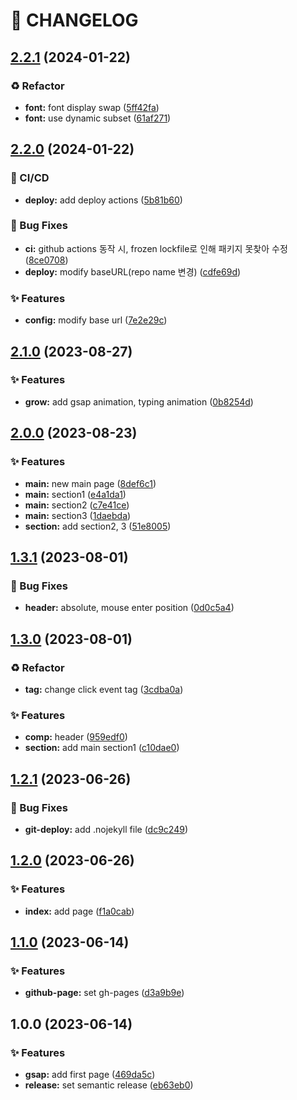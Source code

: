 # 🚦 CHANGELOG

## [2.2.1](https://github.com/qkrdkwl9090/nuxt3-portfoilo/compare/v2.2.0...v2.2.1) (2024-01-22)


### ♻️ Refactor

* **font:** font display swap ([5ff42fa](https://github.com/qkrdkwl9090/nuxt3-portfoilo/commit/5ff42fa03bcab8ddd9b14fb190be54bdb24d6d53))
* **font:** use dynamic subset ([61af271](https://github.com/qkrdkwl9090/nuxt3-portfoilo/commit/61af271cc11b7a1572befae0469d319112be1db7))

## [2.2.0](https://github.com/qkrdkwl9090/nuxt3-portfoilo/compare/v2.1.0...v2.2.0) (2024-01-22)


### 💫 CI/CD

* **deploy:** add deploy actions ([5b81b60](https://github.com/qkrdkwl9090/nuxt3-portfoilo/commit/5b81b60d3cead870c55d1d586ec1bfb1e6f3a222))


### 🐛 Bug Fixes

* **ci:** github actions 동작 시, frozen lockfile로 인해 패키지 못찾아 수정 ([8ce0708](https://github.com/qkrdkwl9090/nuxt3-portfoilo/commit/8ce070839caeee299d307f9255f3f8f4a4218e14))
* **deploy:** modify baseURL(repo name 변경) ([cdfe69d](https://github.com/qkrdkwl9090/nuxt3-portfoilo/commit/cdfe69d8e0028dce5d68d615a1b03ccf06db1e8a))


### ✨ Features

* **config:** modify base url ([7e2e29c](https://github.com/qkrdkwl9090/nuxt3-portfoilo/commit/7e2e29ca278272d3e12d62ad38cead7866b70a69))

## [2.1.0](https://github.com/qkrdkwl9090/portfoilo/compare/v2.0.0...v2.1.0) (2023-08-27)


### ✨ Features

* **grow:** add gsap animation, typing animation ([0b8254d](https://github.com/qkrdkwl9090/portfoilo/commit/0b8254d8c919342568262f8a00010089dbf6cfe4))

## [2.0.0](https://github.com/qkrdkwl9090/portfoilo/compare/v1.3.1...v2.0.0) (2023-08-23)


### ✨ Features

* **main:** new main page ([8def6c1](https://github.com/qkrdkwl9090/portfoilo/commit/8def6c186d1521d79e3d47af9aa52a62da6ce72d))
* **main:** section1 ([e4a1da1](https://github.com/qkrdkwl9090/portfoilo/commit/e4a1da1edbb8a9ce882f9fb7d6516fcf8669ed71))
* **main:** section2 ([c7e41ce](https://github.com/qkrdkwl9090/portfoilo/commit/c7e41ce649236cb4549fb4a632bf1fab1485efb3))
* **main:** section3 ([1daebda](https://github.com/qkrdkwl9090/portfoilo/commit/1daebda8b1e0e74bcd083988b9d32df000f9789d))
* **section:** add section2, 3 ([51e8005](https://github.com/qkrdkwl9090/portfoilo/commit/51e8005a74e5e7fe58d67cd2a93938b79c61f6dc))

## [1.3.1](https://github.com/qkrdkwl9090/portfoilo/compare/v1.3.0...v1.3.1) (2023-08-01)


### 🐛 Bug Fixes

* **header:** absolute, mouse enter position ([0d0c5a4](https://github.com/qkrdkwl9090/portfoilo/commit/0d0c5a4a584371fc4d655535622f4cde68630413))

## [1.3.0](https://github.com/qkrdkwl9090/animation_port_foilo/compare/v1.2.1...v1.3.0) (2023-08-01)


### ♻️ Refactor

* **tag:** change click event tag ([3cdba0a](https://github.com/qkrdkwl9090/animation_port_foilo/commit/3cdba0aec6d8fa668cd3f5144bcaac61bb3d7f1a))


### ✨ Features

* **comp:** header ([959edf0](https://github.com/qkrdkwl9090/animation_port_foilo/commit/959edf02d03b873fecb64cb14193ac86c1e3dd48))
* **section:** add main section1 ([c10dae0](https://github.com/qkrdkwl9090/animation_port_foilo/commit/c10dae04b52051b62f07e8e612ab852f4944d9cf))

## [1.2.1](https://github.com/qkrdkwl9090/animation_port_foilo/compare/v1.2.0...v1.2.1) (2023-06-26)


### 🐛 Bug Fixes

* **git-deploy:** add .nojekyll file ([dc9c249](https://github.com/qkrdkwl9090/animation_port_foilo/commit/dc9c2498841b6382a85a2674b560d09913f3a5dc))

## [1.2.0](https://github.com/qkrdkwl9090/animation_port_foilo/compare/v1.1.0...v1.2.0) (2023-06-26)


### ✨ Features

* **index:** add page ([f1a0cab](https://github.com/qkrdkwl9090/animation_port_foilo/commit/f1a0cab010954dfe21331b182bf1c5607c47e649))

## [1.1.0](https://github.com/qkrdkwl9090/animation_port_foilo/compare/v1.0.0...v1.1.0) (2023-06-14)


### ✨ Features

* **github-page:** set gh-pages ([d3a9b9e](https://github.com/qkrdkwl9090/animation_port_foilo/commit/d3a9b9ef35b82acc8446b6952e7e64e0d0559d28))

## 1.0.0 (2023-06-14)


### ✨ Features

* **gsap:** add first page ([469da5c](https://github.com/qkrdkwl9090/animation_port_foilo/commit/469da5c55eff4f37196b4407eecc6c6b76b7fac6))
* **release:** set semantic release ([eb63eb0](https://github.com/qkrdkwl9090/animation_port_foilo/commit/eb63eb0cc7c38c963e9da7c44534bdb1def4b8ba))
